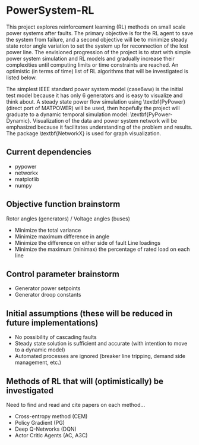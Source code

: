 # PowerSystem-RL #
This project explores reinforcement learning (RL) methods on small
scale power systems after faults.  The primary objective is for the RL agent to save the system from
failure, and a second objective will be to minimize steady state rotor angle variation to set the system up for reconnection
of the lost power line.  The envisioned progression of the project is to start with simple power system simulation
and RL models and gradually increase their complexities until computing limits or time constraints are
reached.  An optimistic (in terms of time) list of RL algorithms that will be investigated is listed below.

The simplest IEEE standard power system model (case6ww) is the initial test model because it has only 6 generators
and is easy to visualize and think about.  A steady state power flow simulation using \textbf{PyPower} (direct port of MATPOWER)
will be used, then hopefully the project will graduate to a dynamic temporal simulation model: \textbf{PyPower-Dynamic}.
Visualization of the data and power system network will be emphasized because it facilitates
understanding of the problem and results.  The package \textbf{NetworkX} is used for graph visualization.

## Current dependencies ##
* pypower
* networkx
* matplotlib
* numpy

## Objective function brainstorm ##
Rotor angles (generators) / Voltage angles (buses)
* Minimize the total variance
* Minimize maximum difference in angle
* Minimize the difference on either side of fault
Line loadings
* Minimize the maximum (minimax) the percentage of rated load on each line

## Control parameter brainstorm ##
* Generator power setpoints
* Generator droop constants

## Initial assumptions (these will be reduced in future implementations) ##
* No possibility of cascading faults
* Steady state solution is sufficient and accurate (with intention to move to a dynamic model)
* Automated processes are ignored (breaker line tripping, demand side management, etc.)

## Methods of RL that will (optimistically) be investigated ##
Need to find and read and cite papers on each method...
* Cross-entropy method (CEM)
* Policy Gradient (PG)
* Deep Q-Networks (DQN)
* Actor Critic Agents (AC, A3C)
